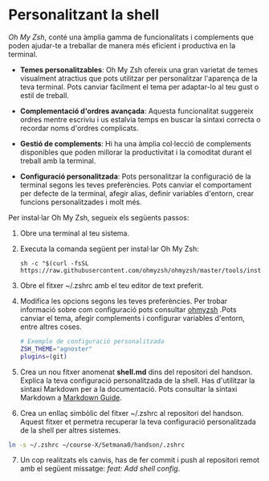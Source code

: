 # Personalitzant la shell

*Oh My Zsh*, conté una àmplia gamma de funcionalitats i complements que poden ajudar-te a treballar de manera més eficient i productiva en la terminal. 

* **Temes personalitzables**: Oh My Zsh ofereix una gran varietat de temes visualment atractius que pots utilitzar per personalitzar l'aparença de la teva terminal. Pots canviar fàcilment el tema per adaptar-lo al teu gust o estil de treball.

* **Complementació d'ordres avançada**: Aquesta funcionalitat suggereix ordres mentre escriviu i us estalvia temps en buscar la sintaxi correcta o recordar noms d'ordres complicats.

* **Gestió de complements**: Hi ha una àmplia col·lecció de complements disponibles que poden millorar la productivitat i la comoditat durant el treball amb la terminal.

* **Configuració personalitzada**: Pots personalitzar la configuració de la terminal segons les teves preferències. Pots canviar el comportament per defecte de la terminal, afegir alias, definir variables d'entorn, crear funcions personalitzades i molt més.

Per instal·lar Oh My Zsh, segueix els següents passos:

1. Obre una terminal al teu sistema.
2. Executa la comanda següent per instal·lar Oh My Zsh:

   ```shell
   sh -c "$(curl -fsSL https://raw.githubusercontent.com/ohmyzsh/ohmyzsh/master/tools/install.sh)"

3. Obre el fitxer ~/.zshrc amb el teu editor de text preferit.
4. Modifica les opcions segons les teves preferències. Per trobar informació sobre com configuració pots consultar [ohmyzsh](https://github.com/ohmyzsh/ohmyzsh/) .Pots canviar el tema, afegir complements i configurar variables d'entorn, entre altres coses. 

    ```sh
    # Exemple de configuració personalitzada
    ZSH_THEME="agnoster"
    plugins=(git)
    ```

5. Crea un nou fitxer anomenat **shell.md** dins del repositori del handson. Explica la teva configuració personalitzada de la shell. Has d'utilitzar la sintaxi Markdown per a la documentació. Pots consultar la sintaxi Markdown a [Markdown Guide](https://www.markdownguide.org/basic-syntax/).

6. Crea un enllaç simbòlic del fitxer ~/.zshrc al repositori del handson. Aquest fitxer et permetra recuperar la teva configuració personalitzada de la shell per altres sistemes.

```sh
ln -s ~/.zshrc ~/course-X/Setmana0/handson/.zshrc
```

7. Un cop realitzats els canvis, has de fer commit i push al repositori remot amb el següent missatge: *feat: Add shell config*.